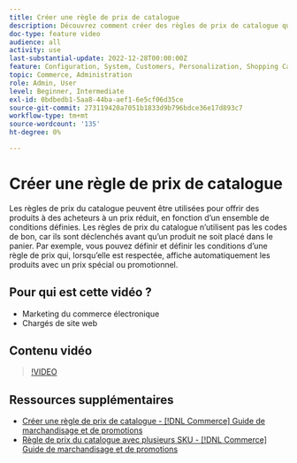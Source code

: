 ```yaml
---
title: Créer une règle de prix de catalogue
description: Découvrez comment créer des règles de prix de catalogue qui proposent des produits à des acheteurs à un prix réduit en fonction d’un ensemble de conditions définies.
doc-type: feature video
audience: all
activity: use
last-substantial-update: 2022-12-28T00:00:00Z
feature: Configuration, System, Customers, Personalization, Shopping Cart, Price Rules
topic: Commerce, Administration
role: Admin, User
level: Beginner, Intermediate
exl-id: 0bdbedb1-5aa8-44ba-aef1-6e5cf06d35ce
source-git-commit: 273119420a7051b1833d9b796bdce36e17d893c7
workflow-type: tm+mt
source-wordcount: '135'
ht-degree: 0%

---
```


# Créer une règle de prix de catalogue

Les règles de prix du catalogue peuvent être utilisées pour offrir des produits à des acheteurs à un prix réduit, en fonction d’un ensemble de conditions définies. Les règles de prix du catalogue n’utilisent pas les codes de bon, car ils sont déclenchés avant qu’un produit ne soit placé dans le panier. Par exemple, vous pouvez définir et définir les conditions d’une règle de prix qui, lorsqu’elle est respectée, affiche automatiquement les produits avec un prix spécial ou promotionnel.

## Pour qui est cette vidéo ?

- Marketing du commerce électronique
- Chargés de site web

## Contenu vidéo

>[!VIDEO](https://video.tv.adobe.com/v/343834?quality=12&learn=on)

## Ressources supplémentaires

- [Créer une règle de prix de catalogue - [!DNL Commerce] Guide de marchandisage et de promotions](https://experienceleague.adobe.com/docs/commerce-admin/marketing/promotions/catalog-rules/price-rules-catalog-create.html)
- [Règle de prix du catalogue avec plusieurs SKU - [!DNL Commerce] Guide de marchandisage et de promotions](https://experienceleague.adobe.com/docs/commerce-admin/marketing/promotions/catalog-rules/price-rule-multiple-sku.html)
